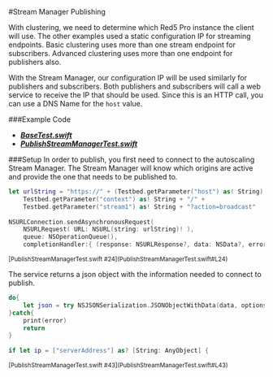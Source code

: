 #Stream Manager Publishing

With clustering, we need to determine which Red5 Pro instance the client will use. The other examples used a static configuration IP for streaming endpoints. Basic clustering uses more than one stream endpoint for subscribers. Advanced clustering uses more than one endpoint for publishers also.

With the Stream Manager, our configuration IP will be used similarly for publishers and subscribers. Both publishers and subscribers will call a web service to receive the IP that should be used. Since this is an HTTP call, you can use a DNS Name for the `host` value. 

###Example Code
- ***[BaseTest.swift](../BaseTest.swift)***
- ***[PublishStreamManagerTest.swift](PublishStreamManagerTest.swift)***

###Setup
In order to publish, you first need to connect to the autoscaling Stream Manager. The Stream Manager will know which origins are active and provide the one that needs to be published to.

```Swift
let urlString = "https://" + (Testbed.getParameter("host") as! String) + ":5080/streammanager/api/3.1/event/" +
	Testbed.getParameter("context") as! String + "/" +
	Testbed.getParameter("stream1") as! String + "?action=broadcast"
            
NSURLConnection.sendAsynchronousRequest(
	NSURLRequest( URL: NSURL(string: urlString)! ),
	queue: NSOperationQueue(),
	completionHandler:{ (response: NSURLResponse?, data: NSData?, error: NSError?) -> Void in
```
<sup>
[PublishStreamManagerTest.swift #24](PublishStreamManagerTest.swift#L24)
</sup>

The service returns a json object with the information needed to connect to publish.

```Swift
do{
	let json = try NSJSONSerialization.JSONObjectWithData(data, options: NSJSONReadingOptions())
}catch{
	print(error)
	return
}
 
if let ip = ["serverAddress"] as? [String: AnyObject] {
```
<sup>
[PublishStreamManagerTest.swift #43](PublishStreamManagerTest.swift#L43)
</sup>
